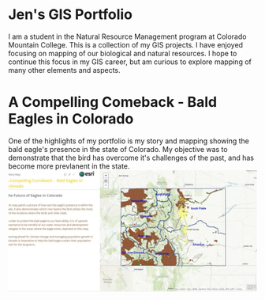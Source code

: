 # Jen's GIS Portfolio

I am a student in the Natural Resource Management program at Colorado Mountain College.  This is a collection of my GIS projects.  I have enjoyed focusing on mapping of our biological and natural resources.  I hope to continue this focus in my GIS career, but am curious to explore mapping of many other elements and aspects.   
# A Compelling Comeback - Bald Eagles in Colorado
One of the highlights of my portfolio is my story and mapping showing the bald eagle's presence in the state of Colorado.  My objective was to demonstrate that the bird has overcome it's challenges of the past, and has become more prevlanent in the state.  
![BaldEAgle](BaldEalgeMap.jpg)
